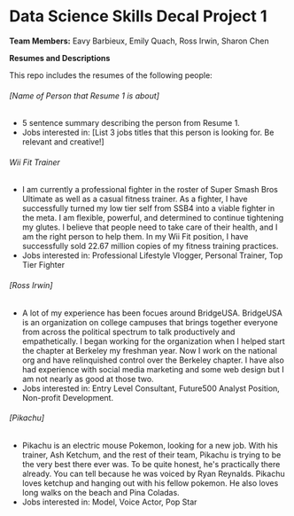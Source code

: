 # Data Science Skills Decal Project 1

**Team Members:** Eavy Barbieux, Emily Quach, Ross Irwin, Sharon Chen

**Resumes and Descriptions**  

This repo includes the resumes of the following people:


###### [Name of Person that Resume 1 is about]
* 5 sentence summary describing the person from Resume 1.
* Jobs interested in: [List 3 jobs titles that this person is looking for. Be relevant and creative!]

###### Wii Fit Trainer
* I am currently a professional fighter in the roster of Super Smash Bros Ultimate as well as a casual fitness trainer. As a fighter, I have successfully turned my low tier self from SSB4 into a viable fighter in the meta. I am flexible, powerful, and determined to continue tightening my glutes. I believe that people need to take care of their health, and I am the right person to help them. In my Wii Fit position, I have successfully sold 22.67 million copies of my fitness training practices.
* Jobs interested in: Professional Lifestyle Vlogger, Personal Trainer, Top Tier Fighter

###### [Ross Irwin]
* A lot of my experience has been focues around BridgeUSA. BridgeUSA is an organization on college campuses that brings together everyone from across the political spectrum to talk productively and empathetically. I began working for the organization when I helped start the chapter at Berkeley my freshman year. Now I work on the national org and have relinquished control over the Berkeley chapter. I have also had experience with social media marketing and some web design but I am not nearly as good at those two.
* Jobs interested in: Entry Level Consultant, Future500 Analyst Position, Non-profit Development.

###### [Pikachu]
* Pikachu is an electric mouse Pokemon, looking for a new job. With his trainer, Ash Ketchum, and the rest of their team, Pikachu is trying to be the very best there ever was. To be quite honest, he's practically there already. You can tell because he was voiced by Ryan Reynalds. Pikachu loves ketchup and hanging out with his fellow pokemon. He also loves long walks on the beach and Pina Coladas.
* Jobs interested in: Model, Voice Actor, Pop Star
